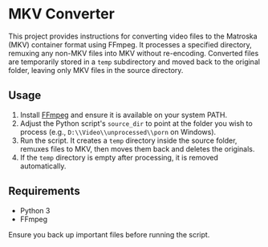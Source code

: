 # MKV Converter

This project provides instructions for converting video files to the Matroska (MKV) container format using FFmpeg. It processes a specified directory, remuxing any non-MKV files into MKV without re-encoding. Converted files are temporarily stored in a `temp` subdirectory and moved back to the original folder, leaving only MKV files in the source directory.

## Usage

1. Install [FFmpeg](https://ffmpeg.org/) and ensure it is available on your system PATH.
2. Adjust the Python script's `source_dir` to point at the folder you wish to process (e.g., `D:\\Video\\unprocessed\\porn` on Windows).
3. Run the script. It creates a `temp` directory inside the source folder, remuxes files to MKV, then moves them back and deletes the originals.
4. If the `temp` directory is empty after processing, it is removed automatically.

## Requirements

- Python 3
- FFmpeg

Ensure you back up important files before running the script.
